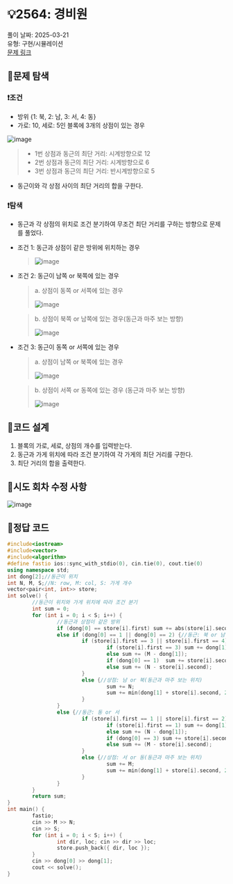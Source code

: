 # :bulb:2564: 경비원  
풀이 날짜: 2025-03-21  
유형: 구현/시뮬레이션  
[문제 링크](https://www.acmicpc.net/problem/2564)  

## :pushpin:문제 탐색
### :heavy_exclamation_mark:조건
* 방위 {1: 북, 2: 남, 3: 서, 4: 동}
* 가로: 10, 세로: 5인 블록에 3개의 상점이 있는 경우
  
![image](https://github.com/user-attachments/assets/4b835678-398e-4849-85c8-250f6f73d4a9)
  
> * 1번 상점과 동근의 최단 거리: 시계방향으로 12  
> * 2번 상점과 동근의 최단 거리: 시계방향으로 6  
> * 3번 상점과 동근의 최단 거리: 반시계방향으로 5  
* 동근이와 각 상점 사이의 최단 거리의 합을 구한다.
### :heavy_exclamation_mark:탐색
* 동근과 각 상점의 위치로 조건 분기하여 무조건 최단 거리를 구하는 방향으로 문제를 풀었다.
* 조건 1: 동근과 상점이 같은 방위에 위치하는 경우

  > ![image](https://github.com/user-attachments/assets/7b8053ce-3df2-4414-9bcd-6051491df2b7)

* 조건 2: 동근이 남쪽 or 북쪽에 있는 경우
  > a. 상점이 동쪽 or 서쪽에 있는 경우
  >   
  > ![image](https://github.com/user-attachments/assets/891a3526-43c8-4ac9-91db-17bcdbe7af26)

  > b. 상점이 북쪽 or 남쪽에 있는 경우(동근과 마주 보는 방향)
  > 
  > ![image](https://github.com/user-attachments/assets/8a8dee7d-cccc-4faa-8cb9-a52f0466b41e)

* 조건 3: 동근이 동쪽 or 서쪽에 있는 경우
  > a. 상점이 남쪽 or 북쪽에 있는 경우
  > 
  > ![image](https://github.com/user-attachments/assets/ca4ac812-0b85-48e8-835d-4425e2ca4220)

  > b. 상점이 서쪽 or 동쪽에 있는 경우 (동근과 마주 보는 방향)
  > 
  > ![image](https://github.com/user-attachments/assets/e457be08-312a-4e2e-a0dd-a9d2a3c1d858)

## :pushpin:코드 설계
1. 블록의 가로, 세로, 상점의 개수를 입력받는다.
2. 동근과 가게 위치에 따라 조건 분기하여 각 가게의 최단 거리를 구한다.
3. 최단 거리의 합을 출력한다.

## :pushpin:시도 회차 수정 사항
![image](https://github.com/user-attachments/assets/28227521-0001-474e-a4ad-746020f54578)

## :pushpin:정답 코드
``` c++
#include<iostream>
#include<vector>
#include<algorithm>
#define fastio ios::sync_with_stdio(0), cin.tie(0), cout.tie(0)
using namespace std;
int dong[2];//동근이 위치
int N, M, S;//N: row, M: col, S: 가게 개수
vector<pair<int, int>> store;
int solve() {
        //동근이 위치와 가게 위치에 따라 조건 분기
        int sum = 0;
        for (int i = 0; i < S; i++) {
                //동근과 상점이 같은 방위
                if (dong[0] == store[i].first) sum += abs(store[i].second - dong[1]);
                else if (dong[0] == 1 || dong[0] == 2) {//동근: 북 or 남
                        if (store[i].first == 3 || store[i].first == 4) {//상점: 서 or 동
                                if (store[i].first == 3) sum += dong[1];
                                else sum += (M - dong[1]);
                                if (dong[0] == 1)  sum += store[i].second;
                                else sum += (N - store[i].second);
                        }
                        else {//상점: 남 or 북(동근과 마주 보는 위치)
                                sum += N;
                                sum += min(dong[1] + store[i].second, 2 * M - (dong[1] + store[i].second));
                        }
                }
                else {//동근: 동 or 서
                        if (store[i].first == 1 || store[i].first == 2) {//상점: 남 or 북
                                if (store[i].first == 1) sum += dong[1];
                                else sum += (N - dong[1]);
                                if (dong[0] == 3) sum += store[i].second;
                                else sum += (M - store[i].second);
                        }
                        else {//상점: 서 or 동(동근과 마주 보는 위치)
                                sum += M;
                                sum += min(dong[1] + store[i].second, 2 * N - (dong[1] + store[i].second));
                        }
                }
        }
        return sum;
}
int main() {
        fastio;
        cin >> M >> N;
        cin >> S;
        for (int i = 0; i < S; i++) {
                int dir, loc; cin >> dir >> loc;
                store.push_back({ dir, loc });
        }
        cin >> dong[0] >> dong[1];
        cout << solve();
}
```
